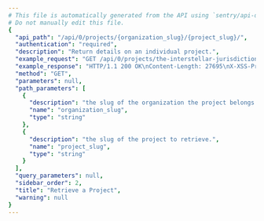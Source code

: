 ```yaml
---
# This file is automatically generated from the API using `sentry/api-docs/generator.py.`
# Do not manually edit this file.
{
  "api_path": "/api/0/projects/{organization_slug}/{project_slug}/", 
  "authentication": "required", 
  "description": "Return details on an individual project.", 
  "example_request": "GET /api/0/projects/the-interstellar-jurisdiction/pump-station/ HTTP/1.1\nHost: sentry.io\nAuthorization: Bearer <token>", 
  "example_response": "HTTP/1.1 200 OK\nContent-Length: 27695\nX-XSS-Protection: 1; mode=block\nX-Content-Type-Options: nosniff\nContent-Language: en\nAccess-Control-Expose-Headers: X-Sentry-Error, Retry-After\nVary: Accept-Language, Cookie\nAccess-Control-Allow-Methods: GET, PUT, DELETE, HEAD, OPTIONS\nAllow: GET, PUT, DELETE, HEAD, OPTIONS\nAccess-Control-Allow-Origin: *\nAccess-Control-Allow-Headers: X-Sentry-Auth, X-Requested-With, Origin, Accept, Content-Type, Authentication, Authorization\nContent-Type: application/json\nX-Frame-Options: deny\n\n{\n  \"allowedDomains\": [\n    \"*\"\n  ], \n  \"avatar\": {\n    \"avatarType\": \"letter_avatar\", \n    \"avatarUuid\": null\n  }, \n  \"builtinSymbolSources\": [\n    \"ios\", \n    \"microsoft\", \n    \"android\"\n  ], \n  \"color\": \"#3fbf7f\", \n  \"dataScrubber\": true, \n  \"dataScrubberDefaults\": true, \n  \"dateCreated\": \"2020-03-09T04:38:17.957136Z\", \n  \"defaultEnvironment\": null, \n  \"digestsMaxDelay\": 1800, \n  \"digestsMinDelay\": 300, \n  \"features\": [\n    \"servicehooks\", \n    \"data-forwarding\", \n    \"rate-limits\", \n    \"releases\", \n    \"minidump\"\n  ], \n  \"fingerprintingRules\": \"\", \n  \"firstEvent\": null, \n  \"groupingConfig\": \"newstyle:2019-10-29\", \n  \"groupingEnhancements\": \"\", \n  \"groupingEnhancementsBase\": \"common:2019-03-23\", \n  \"hasAccess\": true, \n  \"id\": \"2\", \n  \"isBookmarked\": false, \n  \"isInternal\": false, \n  \"isMember\": true, \n  \"isPublic\": false, \n  \"latestRelease\": {\n    \"authors\": [], \n    \"commitCount\": 0, \n    \"data\": {}, \n    \"dateCreated\": \"2020-03-09T04:38:34.943865Z\", \n    \"dateReleased\": null, \n    \"deployCount\": 0, \n    \"firstEvent\": null, \n    \"lastCommit\": null, \n    \"lastDeploy\": null, \n    \"lastEvent\": null, \n    \"newGroups\": 0, \n    \"owner\": null, \n    \"projects\": [\n      {\n        \"name\": \"Pump Station\", \n        \"slug\": \"pump-station\"\n      }\n    ], \n    \"ref\": \"6ba09a7c53235ee8a8fa5ee4c1ca8ca886e7fdbb\", \n    \"shortVersion\": \"2.0rc2\", \n    \"url\": null, \n    \"version\": \"2.0rc2\", \n    \"versionInfo\": {\n      \"buildHash\": null, \n      \"description\": \"2.0rc2\", \n      \"package\": null, \n      \"version\": {\n        \"raw\": \"2.0rc2\"\n      }\n    }\n  }, \n  \"name\": \"Pump Station\", \n  \"options\": {\n    \"feedback:branding\": true, \n    \"filters:blacklisted_ips\": \"\", \n    \"filters:error_messages\": \"\", \n    \"filters:releases\": \"\", \n    \"sentry:csp_ignored_sources\": \"\", \n    \"sentry:csp_ignored_sources_defaults\": true, \n    \"sentry:reprocessing_active\": false\n  }, \n  \"organization\": {\n    \"avatar\": {\n      \"avatarType\": \"letter_avatar\", \n      \"avatarUuid\": null\n    }, \n    \"dateCreated\": \"2020-03-09T04:38:17.919533Z\", \n    \"features\": [\n      \"symbol-sources\", \n      \"shared-issues\", \n      \"integrations-issue-basic\", \n      \"tweak-grouping-config\", \n      \"open-membership\", \n      \"advanced-search\", \n      \"grouping-info\", \n      \"integrations-issue-sync\", \n      \"invite-members\", \n      \"sso-saml2\", \n      \"custom-symbol-sources\", \n      \"sso-basic\"\n    ], \n    \"id\": \"2\", \n    \"isEarlyAdopter\": false, \n    \"name\": \"The Interstellar Jurisdiction\", \n    \"require2FA\": false, \n    \"slug\": \"the-interstellar-jurisdiction\", \n    \"status\": {\n      \"id\": \"active\", \n      \"name\": \"active\"\n    }\n  }, \n  \"platform\": null, \n  \"platforms\": [], \n  \"plugins\": [\n    {\n      \"assets\": [], \n      \"author\": {\n        \"name\": \"Sentry Team\", \n        \"url\": \"https://github.com/getsentry/sentry\"\n      }, \n      \"canDisable\": true, \n      \"contexts\": [], \n      \"description\": \"\\nForward Sentry events to Amazon SQS.\\n\\nAmazon Simple Queue Service (SQS) is a fully managed message\\nqueuing service that enables you to decouple and scale microservices,\\ndistributed systems, and serverless applications.\\n\", \n      \"doc\": \"\", \n      \"enabled\": false, \n      \"featureDescriptions\": [\n        {\n          \"description\": \"Forward Sentry errors and events to Amazon SQS.\", \n          \"featureGate\": \"data-forwarding\"\n        }\n      ], \n      \"features\": [\n        \"data-forwarding\"\n      ], \n      \"hasConfiguration\": true, \n      \"id\": \"amazon-sqs\", \n      \"isHidden\": false, \n      \"isTestable\": false, \n      \"metadata\": {}, \n      \"name\": \"Amazon SQS\", \n      \"resourceLinks\": [\n        {\n          \"title\": \"Report Issue\", \n          \"url\": \"https://github.com/getsentry/sentry/issues\"\n        }, \n        {\n          \"title\": \"View Source\", \n          \"url\": \"https://github.com/getsentry/sentry/tree/master/src/sentry_plugins\"\n        }\n      ], \n      \"shortName\": \"Amazon SQS\", \n      \"slug\": \"amazon-sqs\", \n      \"status\": \"beta\", \n      \"type\": \"data-forwarding\", \n      \"version\": \"10.1.0.dev0\"\n    }, \n    {\n      \"assets\": [], \n      \"author\": {\n        \"name\": \"Sentry Team\", \n        \"url\": \"https://github.com/getsentry/sentry\"\n      }, \n      \"canDisable\": true, \n      \"contexts\": [], \n      \"description\": \"\\nImprove your productivity by creating tasks in Asana directly\\nfrom Sentry issues. This integration also allows you to link Sentry\\nissues to existing tasks in Asana.\\n\", \n      \"doc\": \"\", \n      \"enabled\": false, \n      \"featureDescriptions\": [\n        {\n          \"description\": \"Create and link Sentry issue groups directly to an Asana ticket in any of your\\n            projects, providing a quick way to jump from a Sentry bug to tracked ticket!\", \n          \"featureGate\": \"issue-basic\"\n        }, \n        {\n          \"description\": \"Link Sentry issues to existing Asana tickets.\", \n          \"featureGate\": \"issue-basic\"\n        }\n      ], \n      \"features\": [\n        \"issue-basic\"\n      ], \n      \"hasConfiguration\": true, \n      \"id\": \"asana\", \n      \"isHidden\": false, \n      \"isTestable\": false, \n      \"metadata\": {}, \n      \"name\": \"Asana\", \n      \"resourceLinks\": [\n        {\n          \"title\": \"Report Issue\", \n          \"url\": \"https://github.com/getsentry/sentry/issues\"\n        }, \n        {\n          \"title\": \"View Source\", \n          \"url\": \"https://github.com/getsentry/sentry/tree/master/src/sentry_plugins\"\n        }\n      ], \n      \"shortName\": \"Asana\", \n      \"slug\": \"asana\", \n      \"status\": \"unknown\", \n      \"type\": \"issue-tracking\", \n      \"version\": \"10.1.0.dev0\"\n    }, \n    {\n      \"assets\": [], \n      \"author\": {\n        \"name\": \"Sentry Team\", \n        \"url\": \"https://github.com/getsentry/sentry\"\n      }, \n      \"canDisable\": true, \n      \"contexts\": [], \n      \"description\": \"Integrate Bitbucket issues by linking a repository to a project.\", \n      \"doc\": \"\", \n      \"enabled\": false, \n      \"featureDescriptions\": [\n        {\n          \"description\": \"Track commits and releases (learn more\\n            [here](https://docs.sentry.io/learn/releases/))\", \n          \"featureGate\": \"commits\"\n        }, \n        {\n          \"description\": \"Create Bitbucket issues from Sentry\", \n          \"featureGate\": \"issue-basic\"\n        }, \n        {\n          \"description\": \"Link Sentry issues to existing Bitbucket issues\", \n          \"featureGate\": \"issue-basic\"\n        }\n      ], \n      \"features\": [\n        \"commits\", \n        \"issue-basic\"\n      ], \n      \"hasConfiguration\": true, \n      \"id\": \"bitbucket\", \n      \"isHidden\": true, \n      \"isTestable\": false, \n      \"metadata\": {}, \n      \"name\": \"Bitbucket\", \n      \"resourceLinks\": [\n        {\n          \"title\": \"Report Issue\", \n          \"url\": \"https://github.com/getsentry/sentry/issues\"\n        }, \n        {\n          \"title\": \"View Source\", \n          \"url\": \"https://github.com/getsentry/sentry/tree/master/src/sentry_plugins\"\n        }\n      ], \n      \"shortName\": \"Bitbucket\", \n      \"slug\": \"bitbucket\", \n      \"status\": \"unknown\", \n      \"type\": \"issue-tracking\", \n      \"version\": \"10.1.0.dev0\"\n    }, \n    {\n      \"assets\": [], \n      \"author\": {\n        \"name\": \"Sentry Team\", \n        \"url\": \"https://github.com/getsentry/sentry\"\n      }, \n      \"canDisable\": true, \n      \"contexts\": [], \n      \"description\": \"Create Clubhouse Stories from a project.\", \n      \"doc\": \"\", \n      \"enabled\": false, \n      \"featureDescriptions\": [\n        {\n          \"description\": \"Create and link Sentry issue groups directly to a Clubhouse story in any of your\\n            projects, providing a quick way to jump from a Sentry bug to tracked ticket!\", \n          \"featureGate\": \"issue-basic\"\n        }, \n        {\n          \"description\": \"Link Sentry issues to existing Clubhouse stories.\", \n          \"featureGate\": \"issue-basic\"\n        }\n      ], \n      \"features\": [\n        \"issue-basic\"\n      ], \n      \"hasConfiguration\": true, \n      \"id\": \"clubhouse\", \n      \"isHidden\": true, \n      \"isTestable\": false, \n      \"metadata\": {}, \n      \"name\": \"Clubhouse\", \n      \"resourceLinks\": [\n        {\n          \"title\": \"Report Issue\", \n          \"url\": \"https://github.com/getsentry/sentry/issues\"\n        }, \n        {\n          \"title\": \"View Source\", \n          \"url\": \"https://github.com/getsentry/sentry/tree/master/src/sentry_plugins\"\n        }\n      ], \n      \"shortName\": \"Clubhouse\", \n      \"slug\": \"clubhouse\", \n      \"status\": \"unknown\", \n      \"type\": \"issue-tracking\", \n      \"version\": \"10.1.0.dev0\"\n    }, \n    {\n      \"assets\": [], \n      \"author\": {\n        \"name\": \"Sentry Team\", \n        \"url\": \"https://github.com/getsentry/sentry\"\n      }, \n      \"canDisable\": true, \n      \"contexts\": [], \n      \"description\": \"Integrate GitHub issues by linking a repository to a project.\", \n      \"doc\": \"\", \n      \"enabled\": false, \n      \"featureDescriptions\": [\n        {\n          \"description\": \"Create and link Sentry issue groups directly to a GitHub issue or pull\\n            request in any of your repositories, providing a quick way to jump from\\n            Sentry bug to tracked issue or PR!\", \n          \"featureGate\": \"issue-basic\"\n        }, \n        {\n          \"description\": \"Authorize repositories to be added to your Sentry organization to augment\\n            sentry issues with commit data with [deployment\\n            tracking](https://docs.sentry.io/learn/releases/).\", \n          \"featureGate\": \"commits\"\n        }\n      ], \n      \"features\": [\n        \"commits\", \n        \"issue-basic\"\n      ], \n      \"hasConfiguration\": true, \n      \"id\": \"github\", \n      \"isHidden\": true, \n      \"isTestable\": false, \n      \"metadata\": {}, \n      \"name\": \"GitHub\", \n      \"resourceLinks\": [\n        {\n          \"title\": \"Report Issue\", \n          \"url\": \"https://github.com/getsentry/sentry/issues\"\n        }, \n        {\n          \"title\": \"View Source\", \n          \"url\": \"https://github.com/getsentry/sentry/tree/master/src/sentry_plugins\"\n        }\n      ], \n      \"shortName\": \"GitHub\", \n      \"slug\": \"github\", \n      \"status\": \"unknown\", \n      \"type\": \"issue-tracking\", \n      \"version\": \"10.1.0.dev0\"\n    }, \n    {\n      \"assets\": [], \n      \"author\": {\n        \"name\": \"Sentry Team\", \n        \"url\": \"https://github.com/getsentry/sentry\"\n      }, \n      \"canDisable\": true, \n      \"contexts\": [], \n      \"description\": \"Integrate GitLab issues by linking a repository to a project\", \n      \"doc\": \"\", \n      \"enabled\": false, \n      \"featureDescriptions\": [\n        {\n          \"description\": \"Track commits and releases (learn more\\n            [here](https://docs.sentry.io/learn/releases/))\", \n          \"featureGate\": \"commits\"\n        }, \n        {\n          \"description\": \"Resolve Sentry issues via GitLab commits and merge requests by\\n            including `Fixes PROJ-ID` in the message\", \n          \"featureGate\": \"commits\"\n        }, \n        {\n          \"description\": \"Create GitLab issues from Sentry\", \n          \"featureGate\": \"issue-basic\"\n        }, \n        {\n          \"description\": \"Link Sentry issues to existing GitLab issues\", \n          \"featureGate\": \"issue-basic\"\n        }\n      ], \n      \"features\": [\n        \"commits\", \n        \"issue-basic\"\n      ], \n      \"hasConfiguration\": true, \n      \"id\": \"gitlab\", \n      \"isHidden\": true, \n      \"isTestable\": false, \n      \"metadata\": {}, \n      \"name\": \"GitLab\", \n      \"resourceLinks\": [\n        {\n          \"title\": \"Report Issue\", \n          \"url\": \"https://github.com/getsentry/sentry/issues\"\n        }, \n        {\n          \"title\": \"View Source\", \n          \"url\": \"https://github.com/getsentry/sentry/tree/master/src/sentry_plugins\"\n        }\n      ], \n      \"shortName\": \"GitLab\", \n      \"slug\": \"gitlab\", \n      \"status\": \"unknown\", \n      \"type\": \"issue-tracking\", \n      \"version\": \"10.1.0.dev0\"\n    }, \n    {\n      \"assets\": [], \n      \"author\": {\n        \"name\": \"Sentry Team\", \n        \"url\": \"https://github.com/getsentry\"\n      }, \n      \"canDisable\": true, \n      \"contexts\": [], \n      \"description\": \"Integrate Heroku release tracking.\", \n      \"doc\": \"\", \n      \"enabled\": false, \n      \"featureDescriptions\": [\n        {\n          \"description\": \"Integrate Heroku release tracking.\", \n          \"featureGate\": \"deployment\"\n        }\n      ], \n      \"features\": [\n        \"deployment\"\n      ], \n      \"hasConfiguration\": true, \n      \"id\": \"heroku\", \n      \"isHidden\": false, \n      \"isTestable\": false, \n      \"metadata\": {}, \n      \"name\": \"Heroku\", \n      \"resourceLinks\": [\n        {\n          \"title\": \"Report Issue\", \n          \"url\": \"https://github.com/getsentry/sentry/issues\"\n        }, \n        {\n          \"title\": \"View Source\", \n          \"url\": \"https://github.com/getsentry/sentry/tree/master/src/sentry_plugins\"\n        }\n      ], \n      \"shortName\": \"Heroku\", \n      \"slug\": \"heroku\", \n      \"status\": \"unknown\", \n      \"type\": \"release-tracking\", \n      \"version\": \"10.1.0.dev0\"\n    }, \n    {\n      \"assets\": [], \n      \"author\": {\n        \"name\": \"Sentry Team\", \n        \"url\": \"https://github.com/getsentry/sentry\"\n      }, \n      \"canDisable\": true, \n      \"contexts\": [], \n      \"description\": \"Integrate JIRA issues by linking a project.\", \n      \"doc\": \"\", \n      \"enabled\": false, \n      \"featureDescriptions\": [\n        {\n          \"description\": \"Create and link Sentry issue groups directly to a Jira ticket in any of your\\n            projects, providing a quick way to jump from a Sentry bug to tracked ticket!\", \n          \"featureGate\": \"issue-basic\"\n        }\n      ], \n      \"features\": [\n        \"issue-basic\"\n      ], \n      \"hasConfiguration\": true, \n      \"id\": \"jira\", \n      \"isHidden\": true, \n      \"isTestable\": false, \n      \"metadata\": {}, \n      \"name\": \"JIRA\", \n      \"resourceLinks\": [\n        {\n          \"title\": \"Report Issue\", \n          \"url\": \"https://github.com/getsentry/sentry/issues\"\n        }, \n        {\n          \"title\": \"View Source\", \n          \"url\": \"https://github.com/getsentry/sentry/tree/master/src/sentry_plugins\"\n        }\n      ], \n      \"shortName\": \"JIRA\", \n      \"slug\": \"jira\", \n      \"status\": \"unknown\", \n      \"type\": \"issue-tracking\", \n      \"version\": \"10.1.0.dev0\"\n    }, \n    {\n      \"assets\": [], \n      \"author\": {\n        \"name\": \"Sentry Team\", \n        \"url\": \"https://github.com/getsentry\"\n      }, \n      \"canDisable\": true, \n      \"contexts\": [], \n      \"description\": \"\\nTrigger alerts in Opsgenie from Sentry.\\n\\nOpsgenie is a cloud-based service for dev & ops teams, providing reliable\\nalerts, on-call schedule management and escalations. OpsGenie integrates with\\nmonitoring tools & services, ensures the right people are notified.\\n\", \n      \"doc\": \"\", \n      \"enabled\": false, \n      \"featureDescriptions\": [\n        {\n          \"description\": \"Configure rule based OpsGenie alerts to automatically be triggered.\", \n          \"featureGate\": \"alert-rule\"\n        }\n      ], \n      \"features\": [\n        \"alert-rule\"\n      ], \n      \"hasConfiguration\": true, \n      \"id\": \"opsgenie\", \n      \"isHidden\": false, \n      \"isTestable\": true, \n      \"metadata\": {}, \n      \"name\": \"OpsGenie\", \n      \"resourceLinks\": [\n        {\n          \"title\": \"Report Issue\", \n          \"url\": \"https://github.com/getsentry/sentry/issues\"\n        }, \n        {\n          \"title\": \"View Source\", \n          \"url\": \"https://github.com/getsentry/sentry/tree/master/src/sentry_plugins\"\n        }\n      ], \n      \"shortName\": \"OpsGenie\", \n      \"slug\": \"opsgenie\", \n      \"status\": \"unknown\", \n      \"type\": \"notification\", \n      \"version\": \"10.1.0.dev0\"\n    }, \n    {\n      \"assets\": [], \n      \"author\": {\n        \"name\": \"Sentry Team\", \n        \"url\": \"https://github.com/getsentry/sentry\"\n      }, \n      \"canDisable\": true, \n      \"contexts\": [], \n      \"description\": \"Send alerts to PagerDuty.\", \n      \"doc\": \"\", \n      \"enabled\": false, \n      \"featureDescriptions\": [\n        {\n          \"description\": \"Configure rule based PagerDuty alerts to automatically be triggered in a specific\\n            service - or in multiple services!\", \n          \"featureGate\": \"alert-rule\"\n        }\n      ], \n      \"features\": [\n        \"alert-rule\"\n      ], \n      \"hasConfiguration\": true, \n      \"id\": \"pagerduty\", \n      \"isHidden\": true, \n      \"isTestable\": true, \n      \"metadata\": {}, \n      \"name\": \"PagerDuty\", \n      \"resourceLinks\": [\n        {\n          \"title\": \"Report Issue\", \n          \"url\": \"https://github.com/getsentry/sentry/issues\"\n        }, \n        {\n          \"title\": \"View Source\", \n          \"url\": \"https://github.com/getsentry/sentry/tree/master/src/sentry_plugins\"\n        }\n      ], \n      \"shortName\": \"PagerDuty\", \n      \"slug\": \"pagerduty\", \n      \"status\": \"unknown\", \n      \"type\": \"notification\", \n      \"version\": \"10.1.0.dev0\"\n    }, \n    {\n      \"assets\": [], \n      \"author\": {\n        \"name\": \"Sentry Team\", \n        \"url\": \"https://github.com/getsentry/sentry\"\n      }, \n      \"canDisable\": true, \n      \"contexts\": [], \n      \"description\": \"\\nImprove your productivity by creating tickets in Phabricator directly from Sentry issues.\\nThis integration also allows you to link Sentry issues to existing tickets in Phabricator.\\n\\nPhabricator is a set of tools for developing software. It includes applications for\\ncode review, repository hosting, bug tracking, project management, and more.\\n\", \n      \"doc\": \"\", \n      \"enabled\": false, \n      \"featureDescriptions\": [\n        {\n          \"description\": \"Create and link Sentry issue groups directly to a Phabricator ticket in any of your\\n            projects, providing a quick way to jump from a Sentry bug to tracked ticket!\", \n          \"featureGate\": \"issue-basic\"\n        }, \n        {\n          \"description\": \"Link Sentry issues to existing Phabricator tickets.\", \n          \"featureGate\": \"issue-basic\"\n        }\n      ], \n      \"features\": [\n        \"issue-basic\"\n      ], \n      \"hasConfiguration\": true, \n      \"id\": \"phabricator\", \n      \"isHidden\": false, \n      \"isTestable\": false, \n      \"metadata\": {}, \n      \"name\": \"Phabricator\", \n      \"resourceLinks\": [\n        {\n          \"title\": \"Report Issue\", \n          \"url\": \"https://github.com/getsentry/sentry/issues\"\n        }, \n        {\n          \"title\": \"View Source\", \n          \"url\": \"https://github.com/getsentry/sentry/tree/master/src/sentry_plugins\"\n        }\n      ], \n      \"shortName\": \"Phabricator\", \n      \"slug\": \"phabricator\", \n      \"status\": \"unknown\", \n      \"type\": \"issue-tracking\", \n      \"version\": \"10.1.0.dev0\"\n    }, \n    {\n      \"assets\": [], \n      \"author\": {\n        \"name\": \"Sentry Team\", \n        \"url\": \"https://github.com/getsentry/sentry\"\n      }, \n      \"canDisable\": true, \n      \"contexts\": [], \n      \"description\": \"\\nImprove your productivity by creating tickets in Pivotal Tracker directly from Sentry issues.\\nThis integration also allows you to link Sentry issues to existing tickets in Pivotal Tracker.\\n\\nPivotal Tracker is a straightforward project-planning tool that helps software development\\nteams form realistic expectations about when work might be completed based on the teams\\nongoing performance. Tracker visualizes your projects in the form of stories\\nmoving through your workflow, encouraging you to break down projects into manageable\\nchunks and have important conversations about deliverables and scope.\\n\", \n      \"doc\": \"\", \n      \"enabled\": false, \n      \"featureDescriptions\": [\n        {\n          \"description\": \"Create and link Sentry issue groups directly to a Pivotal Tracker ticket in any of your\\n            projects, providing a quick way to jump from a Sentry bug to tracked ticket!\", \n          \"featureGate\": \"issue-basic\"\n        }, \n        {\n          \"description\": \"Link Sentry issues to existing Pivotal Tracker tickets.\", \n          \"featureGate\": \"issue-basic\"\n        }\n      ], \n      \"features\": [\n        \"issue-basic\"\n      ], \n      \"hasConfiguration\": true, \n      \"id\": \"pivotal\", \n      \"isHidden\": false, \n      \"isTestable\": false, \n      \"metadata\": {}, \n      \"name\": \"Pivotal Tracker\", \n      \"resourceLinks\": [\n        {\n          \"title\": \"Report Issue\", \n          \"url\": \"https://github.com/getsentry/sentry/issues\"\n        }, \n        {\n          \"title\": \"View Source\", \n          \"url\": \"https://github.com/getsentry/sentry/tree/master/src/sentry_plugins\"\n        }\n      ], \n      \"shortName\": \"Pivotal Tracker\", \n      \"slug\": \"pivotal\", \n      \"status\": \"unknown\", \n      \"type\": \"issue-tracking\", \n      \"version\": \"10.1.0.dev0\"\n    }, \n    {\n      \"assets\": [], \n      \"author\": {\n        \"name\": \"Sentry Team\", \n        \"url\": \"https://github.com/getsentry/sentry\"\n      }, \n      \"canDisable\": true, \n      \"contexts\": [], \n      \"description\": \"\\nGet notified of Sentry alerts on any device using the Pushover integration.\\n\\nPushover makes it easy to get real-time notifications on your Android, iPhone, iPad, and Desktop.\\n\", \n      \"doc\": \"\", \n      \"enabled\": false, \n      \"featureDescriptions\": [\n        {\n          \"description\": \"Configure rule based Pushover notifications to be sent.\", \n          \"featureGate\": \"alert-rule\"\n        }\n      ], \n      \"features\": [\n        \"alert-rule\"\n      ], \n      \"hasConfiguration\": true, \n      \"id\": \"pushover\", \n      \"isHidden\": false, \n      \"isTestable\": true, \n      \"metadata\": {}, \n      \"name\": \"Pushover\", \n      \"resourceLinks\": [\n        {\n          \"title\": \"Report Issue\", \n          \"url\": \"https://github.com/getsentry/sentry/issues\"\n        }, \n        {\n          \"title\": \"View Source\", \n          \"url\": \"https://github.com/getsentry/sentry/tree/master/src/sentry_plugins\"\n        }\n      ], \n      \"shortName\": \"Pushover\", \n      \"slug\": \"pushover\", \n      \"status\": \"unknown\", \n      \"type\": \"notification\", \n      \"version\": \"10.1.0.dev0\"\n    }, \n    {\n      \"assets\": [], \n      \"author\": {\n        \"name\": \"Sentry\", \n        \"url\": \"https://github.com/getsentry/sentry\"\n      }, \n      \"canDisable\": true, \n      \"contexts\": [], \n      \"description\": \"\\nCreate issues in Redmine directly from Sentry. This integration also\\nallows you to link Sentry issues to existing tickets in Redmine.\\n\\nRedmine is a flexible project management web application. Written using\\nthe Ruby on Rails framework, it is cross-platform and cross-database.\\n\", \n      \"doc\": \"\", \n      \"enabled\": false, \n      \"featureDescriptions\": [\n        {\n          \"description\": \"Create and link Sentry issue groups directly to an Redmine issue in any of your\\n            projects, providing a quick way to jump from a Sentry bug to tracked ticket!\", \n          \"featureGate\": \"issue-basic\"\n        }, \n        {\n          \"description\": \"Link Sentry issues to existing Redmine issue.\", \n          \"featureGate\": \"issue-basic\"\n        }\n      ], \n      \"features\": [\n        \"issue-basic\"\n      ], \n      \"hasConfiguration\": true, \n      \"id\": \"redmine\", \n      \"isHidden\": false, \n      \"isTestable\": false, \n      \"metadata\": {}, \n      \"name\": \"Redmine\", \n      \"resourceLinks\": [\n        {\n          \"title\": \"Report Issue\", \n          \"url\": \"https://github.com/getsentry/sentry/issues\"\n        }, \n        {\n          \"title\": \"View Source\", \n          \"url\": \"https://github.com/getsentry/sentry/tree/master/src/sentry_plugins\"\n        }\n      ], \n      \"shortName\": \"Redmine\", \n      \"slug\": \"redmine\", \n      \"status\": \"unknown\", \n      \"type\": \"issue-tracking\", \n      \"version\": \"10.1.0.dev0\"\n    }, \n    {\n      \"assets\": [], \n      \"author\": {\n        \"name\": \"Sentry Team\", \n        \"url\": \"https://github.com/getsentry/sentry\"\n      }, \n      \"canDisable\": true, \n      \"contexts\": [], \n      \"description\": \"\\nSend Sentry events to Segment. This integration allows you to collect all your client-side data\\nfor Sentry automatically without the need to install the Sentry client library.\\nEnable Sentry in your Segment settings to asynchronously load Raven.js onto your page without\\ntouching the code in your application.\\n\\nSegment is a customer data platform (CDP) that helps you collect, clean, and control your customer data.\\n\", \n      \"doc\": \"\", \n      \"enabled\": false, \n      \"featureDescriptions\": [\n        {\n          \"description\": \"Forward Sentry errors and events to Segment.\", \n          \"featureGate\": \"data-forwarding\"\n        }\n      ], \n      \"features\": [\n        \"data-forwarding\"\n      ], \n      \"hasConfiguration\": true, \n      \"id\": \"segment\", \n      \"isHidden\": false, \n      \"isTestable\": false, \n      \"metadata\": {}, \n      \"name\": \"Segment\", \n      \"resourceLinks\": [\n        {\n          \"title\": \"Report Issue\", \n          \"url\": \"https://github.com/getsentry/sentry/issues\"\n        }, \n        {\n          \"title\": \"View Source\", \n          \"url\": \"https://github.com/getsentry/sentry/tree/master/src/sentry_plugins\"\n        }\n      ], \n      \"shortName\": \"Segment\", \n      \"slug\": \"segment\", \n      \"status\": \"beta\", \n      \"type\": \"data-forwarding\", \n      \"version\": \"10.1.0.dev0\"\n    }, \n    {\n      \"assets\": [], \n      \"author\": {\n        \"name\": \"Sentry Team\", \n        \"url\": \"https://github.com/getsentry/sentry\"\n      }, \n      \"canDisable\": true, \n      \"contexts\": [\n        \"sessionstack\"\n      ], \n      \"description\": \"Watch SessionStack recordings in Sentry.\", \n      \"doc\": \"\", \n      \"enabled\": false, \n      \"featureDescriptions\": [\n        {\n          \"description\": \"Watch the SessionStack session replay of a user in a video widget embedded in the Sentry UI for an issue.\", \n          \"featureGate\": \"session-replay\"\n        }\n      ], \n      \"features\": [\n        \"session-replay\"\n      ], \n      \"hasConfiguration\": true, \n      \"id\": \"sessionstack\", \n      \"isHidden\": false, \n      \"isTestable\": false, \n      \"metadata\": {}, \n      \"name\": \"SessionStack\", \n      \"resourceLinks\": [\n        {\n          \"title\": \"Report Issue\", \n          \"url\": \"https://github.com/getsentry/sentry/issues\"\n        }, \n        {\n          \"title\": \"View Source\", \n          \"url\": \"https://github.com/getsentry/sentry/tree/master/src/sentry_plugins\"\n        }\n      ], \n      \"shortName\": \"SessionStack\", \n      \"slug\": \"sessionstack\", \n      \"status\": \"unknown\", \n      \"type\": \"default\", \n      \"version\": \"10.1.0.dev0\"\n    }, \n    {\n      \"assets\": [], \n      \"author\": {\n        \"name\": \"Sentry Team\", \n        \"url\": \"https://github.com/getsentry/sentry\"\n      }, \n      \"canDisable\": true, \n      \"contexts\": [], \n      \"description\": \"Post notifications to a Slack channel.\", \n      \"doc\": \"\", \n      \"enabled\": false, \n      \"featureDescriptions\": [\n        {\n          \"description\": \"Configure rule based Slack notifications to automatically be posted into a\\n            specific channel. Want any error that's happening more than 100 times a\\n            minute to be posted in `#critical-errors`? Setup a rule for it!\", \n          \"featureGate\": \"alert-rule\"\n        }\n      ], \n      \"features\": [\n        \"alert-rule\"\n      ], \n      \"hasConfiguration\": true, \n      \"id\": \"slack\", \n      \"isHidden\": true, \n      \"isTestable\": true, \n      \"metadata\": {}, \n      \"name\": \"Slack\", \n      \"resourceLinks\": [\n        {\n          \"title\": \"Report Issue\", \n          \"url\": \"https://github.com/getsentry/sentry/issues\"\n        }, \n        {\n          \"title\": \"View Source\", \n          \"url\": \"https://github.com/getsentry/sentry/tree/master/src/sentry_plugins\"\n        }\n      ], \n      \"shortName\": \"Slack\", \n      \"slug\": \"slack\", \n      \"status\": \"unknown\", \n      \"type\": \"notification\", \n      \"version\": \"10.1.0.dev0\"\n    }, \n    {\n      \"assets\": [], \n      \"author\": {\n        \"name\": \"Sentry Team\", \n        \"url\": \"https://github.com/getsentry/sentry\"\n      }, \n      \"canDisable\": true, \n      \"contexts\": [], \n      \"description\": \"\\nSend Sentry events to Splunk.\\n\", \n      \"doc\": \"\", \n      \"enabled\": false, \n      \"featureDescriptions\": [\n        {\n          \"description\": \"Forward Sentry errors and events to Splunk.\", \n          \"featureGate\": \"data-forwarding\"\n        }\n      ], \n      \"features\": [\n        \"data-forwarding\"\n      ], \n      \"hasConfiguration\": true, \n      \"id\": \"splunk\", \n      \"isHidden\": false, \n      \"isTestable\": false, \n      \"metadata\": {}, \n      \"name\": \"Splunk\", \n      \"resourceLinks\": [\n        {\n          \"title\": \"Splunk Setup Instructions\", \n          \"url\": \"https://github.com/getsentry/sentry/blob/master/src/sentry_plugins/splunk/Splunk_Instructions.rst\"\n        }, \n        {\n          \"title\": \"Report Issue\", \n          \"url\": \"https://github.com/getsentry/sentry/issues\"\n        }, \n        {\n          \"title\": \"View Source\", \n          \"url\": \"https://github.com/getsentry/sentry/tree/master/src/sentry_plugins\"\n        }\n      ], \n      \"shortName\": \"Splunk\", \n      \"slug\": \"splunk\", \n      \"status\": \"unknown\", \n      \"type\": \"data-forwarding\", \n      \"version\": \"10.1.0.dev0\"\n    }, \n    {\n      \"assets\": [], \n      \"author\": {\n        \"name\": \"Sentry Team\", \n        \"url\": \"https://github.com/getsentry/sentry\"\n      }, \n      \"canDisable\": true, \n      \"contexts\": [], \n      \"description\": \"\\nCreate issues in Teamwork directly from Sentry. This integration also allows\\nyou to link Sentry issues to existing tickets in Teamwork.\\n\\nTeamwork is a work and project management tool that helps teams improve\\ncollaboration, visibility, accountability and ultimately results.\\n\", \n      \"doc\": \"\", \n      \"enabled\": false, \n      \"featureDescriptions\": [\n        {\n          \"description\": \"Create and link Sentry issue groups directly to an Teamwork ticket in any of your\\n            projects, providing a quick way to jump from a Sentry bug to tracked ticket!\", \n          \"featureGate\": \"issue-basic\"\n        }, \n        {\n          \"description\": \"Link Sentry issues to existing Teamwork tickets.\", \n          \"featureGate\": \"issue-basic\"\n        }\n      ], \n      \"features\": [\n        \"issue-basic\"\n      ], \n      \"hasConfiguration\": true, \n      \"id\": \"teamwork\", \n      \"isHidden\": false, \n      \"isTestable\": false, \n      \"metadata\": {}, \n      \"name\": \"Teamwork\", \n      \"resourceLinks\": [\n        {\n          \"title\": \"Report Issue\", \n          \"url\": \"https://github.com/getsentry/sentry/issues\"\n        }, \n        {\n          \"title\": \"View Source\", \n          \"url\": \"https://github.com/getsentry/sentry/tree/master/src/sentry_plugins\"\n        }\n      ], \n      \"shortName\": \"Teamwork\", \n      \"slug\": \"teamwork\", \n      \"status\": \"unknown\", \n      \"type\": \"issue-tracking\", \n      \"version\": \"10.1.0.dev0\"\n    }, \n    {\n      \"assets\": [], \n      \"author\": {\n        \"name\": \"Sentry Team\", \n        \"url\": \"https://github.com/getsentry/sentry\"\n      }, \n      \"canDisable\": true, \n      \"contexts\": [], \n      \"description\": \"\\nCreate cards in Trello directly from Sentry. This integration also allows\\nyou to link Sentry issues to existing cards in Trello.\\n\\nTrello is the easy, free, flexible, and visual way to manage your projects\\nand organize anything, trusted by millions of people from all over the world.\\n\", \n      \"doc\": \"\", \n      \"enabled\": false, \n      \"featureDescriptions\": [\n        {\n          \"description\": \"Create and link Sentry issue groups directly to an Trello card in any of your\\n            projects, providing a quick way to jump from a Sentry bug to tracked ticket!\", \n          \"featureGate\": \"issue-basic\"\n        }, \n        {\n          \"description\": \"Link Sentry issues to existing Trello cards\", \n          \"featureGate\": \"issue-basic\"\n        }\n      ], \n      \"features\": [\n        \"issue-basic\"\n      ], \n      \"hasConfiguration\": true, \n      \"id\": \"trello\", \n      \"isHidden\": false, \n      \"isTestable\": false, \n      \"metadata\": {}, \n      \"name\": \"Trello\", \n      \"resourceLinks\": [\n        {\n          \"title\": \"Trello Setup Instructions\", \n          \"url\": \"https://github.com/getsentry/sentry/blob/master/src/sentry_plugins/trello/Trello_Instructions.md\"\n        }, \n        {\n          \"title\": \"Report Issue\", \n          \"url\": \"https://github.com/getsentry/sentry/issues\"\n        }, \n        {\n          \"title\": \"View Source\", \n          \"url\": \"https://github.com/getsentry/sentry/tree/master/src/sentry_plugins\"\n        }\n      ], \n      \"shortName\": \"Trello\", \n      \"slug\": \"trello\", \n      \"status\": \"unknown\", \n      \"type\": \"issue-tracking\", \n      \"version\": \"10.1.0.dev0\"\n    }, \n    {\n      \"assets\": [], \n      \"author\": {\n        \"name\": \"Matt Robenolt\", \n        \"url\": \"https://github.com/mattrobenolt\"\n      }, \n      \"canDisable\": true, \n      \"contexts\": [], \n      \"description\": \"\\nGet notified of Sentry alerts via SMS.\\n\\nTwilio allows users to send and receive text messages globally with\\nthe API that over a million developers depend on.\\n\", \n      \"doc\": \"\", \n      \"enabled\": false, \n      \"featureDescriptions\": [\n        {\n          \"description\": \"Configure rule based SMS notifications to be sent via Twilio.\", \n          \"featureGate\": \"alert-rule\"\n        }\n      ], \n      \"features\": [\n        \"alert-rule\"\n      ], \n      \"hasConfiguration\": true, \n      \"id\": \"twilio\", \n      \"isHidden\": false, \n      \"isTestable\": true, \n      \"metadata\": {}, \n      \"name\": \"Twilio (SMS)\", \n      \"resourceLinks\": [\n        {\n          \"title\": \"Documentation\", \n          \"url\": \"https://github.com/getsentry/sentry/blob/master/src/sentry_plugins/twilio/Twilio_Instructions.md\"\n        }, \n        {\n          \"title\": \"Report Issue\", \n          \"url\": \"https://github.com/getsentry/sentry/issues\"\n        }, \n        {\n          \"title\": \"View Source\", \n          \"url\": \"https://github.com/getsentry/sentry/tree/master/src/sentry_plugins/twilio\"\n        }, \n        {\n          \"title\": \"Twilio\", \n          \"url\": \"https://www.twilio.com/\"\n        }\n      ], \n      \"shortName\": \"Twilio (SMS)\", \n      \"slug\": \"twilio\", \n      \"status\": \"unknown\", \n      \"type\": \"notification\", \n      \"version\": \"10.1.0.dev0\"\n    }, \n    {\n      \"assets\": [], \n      \"author\": {\n        \"name\": \"Sentry Team\", \n        \"url\": \"https://github.com/getsentry/sentry\"\n      }, \n      \"canDisable\": true, \n      \"contexts\": [], \n      \"description\": \"\\nTrigger alerts in VictorOps from Sentry.\\n\\nVictorOps is incident response software purpose-built for teams powering the\\nevolution of software. With on-call basics, cross-team collaboration, and\\nstreamlined visibility, we champion the engineers powering innovation and uptime.\\n\", \n      \"doc\": \"\", \n      \"enabled\": false, \n      \"featureDescriptions\": [\n        {\n          \"description\": \"Configure rule based VictorOps alerts to automatically be triggered.\", \n          \"featureGate\": \"alert-rule\"\n        }\n      ], \n      \"features\": [\n        \"alert-rule\"\n      ], \n      \"hasConfiguration\": true, \n      \"id\": \"victorops\", \n      \"isHidden\": false, \n      \"isTestable\": true, \n      \"metadata\": {}, \n      \"name\": \"VictorOps\", \n      \"resourceLinks\": [\n        {\n          \"title\": \"Report Issue\", \n          \"url\": \"https://github.com/getsentry/sentry/issues\"\n        }, \n        {\n          \"title\": \"View Source\", \n          \"url\": \"https://github.com/getsentry/sentry/tree/master/src/sentry_plugins\"\n        }\n      ], \n      \"shortName\": \"VictorOps\", \n      \"slug\": \"victorops\", \n      \"status\": \"unknown\", \n      \"type\": \"notification\", \n      \"version\": \"10.1.0.dev0\"\n    }, \n    {\n      \"assets\": [], \n      \"author\": {\n        \"name\": \"Sentry Team\", \n        \"url\": \"https://github.com/getsentry/sentry\"\n      }, \n      \"canDisable\": true, \n      \"contexts\": [], \n      \"description\": \"Integrate Visual Studio Team Services work items by linking a project.\", \n      \"doc\": \"\", \n      \"enabled\": false, \n      \"featureDescriptions\": [\n        {\n          \"description\": \"Create and link Sentry issue groups directly to a Azure DevOps work item in any of\\n            your projects, providing a quick way to jump from Sentry bug to tracked\\n            work item!\", \n          \"featureGate\": \"issue-basic\"\n        }\n      ], \n      \"features\": [\n        \"issue-basic\"\n      ], \n      \"hasConfiguration\": true, \n      \"id\": \"vsts\", \n      \"isHidden\": true, \n      \"isTestable\": false, \n      \"metadata\": {}, \n      \"name\": \"Visual Studio Team Services\", \n      \"resourceLinks\": [\n        {\n          \"title\": \"Report Issue\", \n          \"url\": \"https://github.com/getsentry/sentry/issues\"\n        }, \n        {\n          \"title\": \"View Source\", \n          \"url\": \"https://github.com/getsentry/sentry/tree/master/src/sentry_plugins\"\n        }\n      ], \n      \"shortName\": \"VSTS\", \n      \"slug\": \"vsts\", \n      \"status\": \"unknown\", \n      \"type\": \"issue-tracking\", \n      \"version\": \"10.1.0.dev0\"\n    }, \n    {\n      \"assets\": [], \n      \"author\": {\n        \"name\": \"Sentry Team\", \n        \"url\": \"https://github.com/getsentry/sentry\"\n      }, \n      \"canDisable\": true, \n      \"contexts\": [], \n      \"description\": \"\\nTrigger outgoing HTTP POST requests from Sentry.\\n\\nNote: To configure webhooks over multiple projects, we recommend setting up an\\n[Internal Integration](https://docs.sentry.io/workflow/integrations/integration-platform/#internal-integrations).\\n\", \n      \"doc\": \"\", \n      \"enabled\": false, \n      \"featureDescriptions\": [\n        {\n          \"description\": \"Configure rule based outgoing HTTP POST requests from Sentry.\", \n          \"featureGate\": \"alert-rule\"\n        }\n      ], \n      \"features\": [\n        \"alert-rule\"\n      ], \n      \"hasConfiguration\": true, \n      \"id\": \"webhooks\", \n      \"isHidden\": false, \n      \"isTestable\": true, \n      \"metadata\": {}, \n      \"name\": \"WebHooks\", \n      \"resourceLinks\": [\n        {\n          \"title\": \"Report Issue\", \n          \"url\": \"https://github.com/getsentry/sentry/issues\"\n        }, \n        {\n          \"title\": \"View Source\", \n          \"url\": \"https://github.com/getsentry/sentry/tree/master/src/sentry/plugins/sentry_webhooks\"\n        }\n      ], \n      \"shortName\": \"WebHooks\", \n      \"slug\": \"webhooks\", \n      \"status\": \"unknown\", \n      \"type\": \"notification\", \n      \"version\": \"10.1.0.dev0\"\n    }\n  ], \n  \"processingIssues\": 0, \n  \"relayPiiConfig\": null, \n  \"resolveAge\": 0, \n  \"safeFields\": [], \n  \"scrapeJavaScript\": true, \n  \"scrubIPAddresses\": false, \n  \"securityToken\": \"decc259a61bf11ea8f550242ac110002\", \n  \"securityTokenHeader\": null, \n  \"sensitiveFields\": [], \n  \"slug\": \"pump-station\", \n  \"status\": \"active\", \n  \"storeCrashReports\": 0, \n  \"subjectPrefix\": \"[Sentry] \", \n  \"subjectTemplate\": \"$shortID - $title\", \n  \"symbolSources\": null, \n  \"team\": {\n    \"id\": \"2\", \n    \"name\": \"Powerful Abolitionist\", \n    \"slug\": \"powerful-abolitionist\"\n  }, \n  \"teams\": [\n    {\n      \"id\": \"2\", \n      \"name\": \"Powerful Abolitionist\", \n      \"slug\": \"powerful-abolitionist\"\n    }\n  ], \n  \"verifySSL\": false\n}", 
  "method": "GET", 
  "parameters": null, 
  "path_parameters": [
    {
      "description": "the slug of the organization the project belongs to.", 
      "name": "organization_slug", 
      "type": "string"
    }, 
    {
      "description": "the slug of the project to retrieve.", 
      "name": "project_slug", 
      "type": "string"
    }
  ], 
  "query_parameters": null, 
  "sidebar_order": 2, 
  "title": "Retrieve a Project", 
  "warning": null
}
---
```

